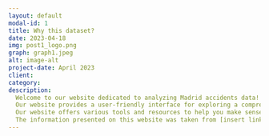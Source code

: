 ```yaml
---
layout: default
modal-id: 1
title: Why this dataset?
date: 2023-04-18
img: post1_logo.png
graph: graph1.jpeg
alt: image-alt
project-date: April 2023
client: 
category: 
description: 
  Welcome to our website dedicated to analyzing Madrid accidents data! 
  Our website provides a user-friendly interface for exploring a comprehensive dataset on traffic accidents that have occurred in Madrid from 2019 to 2023. By analyzing this data, you can gain insights into the causes and patterns of accidents, which can inform policy decisions and help to reduce the number of accidents in the future. 
  Our website offers various tools and resources to help you make sense of the data, including data visualization tools and data analysis guides. Whether you are studying or working in a field related to data analysis or simply interested in improving road safety in Madrid, our website is a valuable resource. 
  The information presented on this website was taken from [insert link here]. Explore the data and let us know if you have any questions or feedback!
---
```


